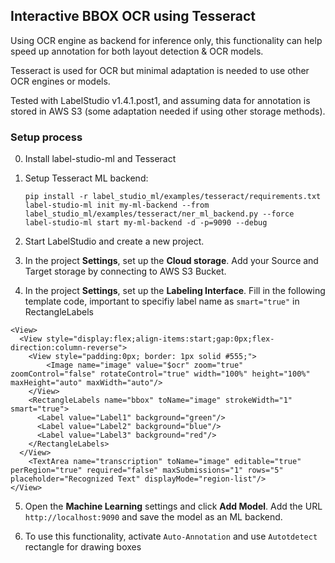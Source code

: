 

## Interactive BBOX OCR using Tesseract
Using OCR engine as backend for inference only, this functionality can help speed up annotation for both layout detection & OCR models.

Tesseract is used for OCR but minimal adaptation is needed to use other OCR engines or models.

Tested with LabelStudio v1.4.1.post1, and assuming data for annotation is stored in AWS S3 (some adaptation needed if using other storage methods).

### Setup process
0. Install label-studio-ml and Tesseract

1. Setup Tesseract ML backend:
    ```
    pip install -r label_studio_ml/examples/tesseract/requirements.txt
    label-studio-ml init my-ml-backend --from label_studio_ml/examples/tesseract/ner_ml_backend.py --force
    label-studio-ml start my-ml-backend -d -p=9090 --debug
    ```

2. Start LabelStudio and create a new project.

3. In the project **Settings**, set up the **Cloud storage**. Add your Source and Target storage by connecting to AWS S3 Bucket.

4. In the project **Settings**, set up the **Labeling Interface**.
   Fill in the following template code, important to specifiy label name as `smart="true"` in RectangleLabels
```
<View>
  <View style="display:flex;align-items:start;gap:0px;flex-direction:column-reverse">
    <View style="padding:0px; border: 1px solid #555;">
    	<Image name="image" value="$ocr" zoom="true" zoomControl="false" rotateControl="true" width="100%" height="100%" maxHeight="auto" maxWidth="auto"/>
    </View>
    <RectangleLabels name="bbox" toName="image" strokeWidth="1" smart="true">
      <Label value="Label1" background="green"/>
      <Label value="Label2" background="blue"/>
      <Label value="Label3" background="red"/>
    </RectangleLabels>
  </View>
  	<TextArea name="transcription" toName="image" editable="true" perRegion="true" required="false" maxSubmissions="1" rows="5" placeholder="Recognized Text" displayMode="region-list"/>
</View>
```

5. Open the **Machine Learning** settings and click **Add Model**. Add the URL `http://localhost:9090` and save the model as an ML backend.

6. To use this functionality, activate `Auto-Annotation` and use `Autotdetect` rectangle for drawing boxes
